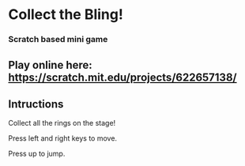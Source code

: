 # Collect the Bling!

### Scratch based mini game

## Play online here: https://scratch.mit.edu/projects/622657138/

## Intructions

Collect all the rings on the stage!

Press left and right keys to move.

Press up to jump.
